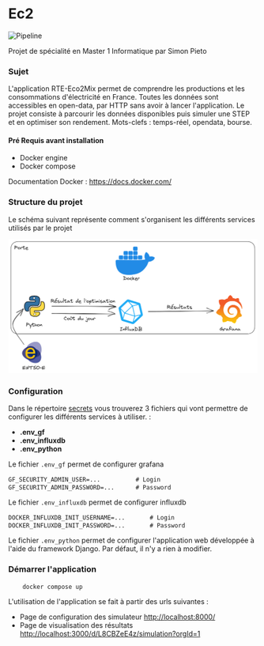 # Ec2
![Pipeline](https://github.com/Zarbose/Ec2/actions/workflows/docker.yml/badge.svg)

Projet de spécialité en Master 1 Informatique par Simon Pieto

### Sujet
L'application RTE-Eco2Mix permet de comprendre les productions et les consommations d'électricité en France.
Toutes les données sont accessibles en open-data, par HTTP sans avoir à lancer l'application. Le projet consiste à
parcourir les données disponibles puis simuler une STEP et en optimiser son rendement. Mots-clefs : temps-réel, opendata, bourse.

#### Pré Requis avant installation
- Docker engine
- Docker compose

Documentation Docker : <https://docs.docker.com/> 

### Structure du projet
Le schéma suivant représente comment s'organisent les différents services utilisés par le projet

![Structure](/documents/structure.png)

### Configuration
Dans le répertoire [secrets](https://github.com/Zarbose/Ec2/tree/main/secrets) vous trouverez 3 fichiers qui vont permettre de configurer les différents services à utiliser. :
- **.env_gf**
- **.env_influxdb**
- **.env_python**

Le fichier ```.env_gf```  permet de configurer grafana
```
GF_SECURITY_ADMIN_USER=...          # Login
GF_SECURITY_ADMIN_PASSWORD=...      # Password
```
Le fichier ```.env_influxdb```  permet de configurer influxdb
```
DOCKER_INFLUXDB_INIT_USERNAME=...       # Login     
DOCKER_INFLUXDB_INIT_PASSWORD=...       # Password
```

Le fichier ```.env_python```  permet de configurer l'application web développée à l'aide du framework Django. Par défaut, il n'y a rien à modifier.

### Démarrer l'application
```bash
    docker compose up
```

L'utilisation de l'application se fait à partir des urls suivantes :
- Page de configuration des simulateur <http://localhost:8000/> 
- Page de visualisation des résultats <http://localhost:3000/d/L8CBZeE4z/simulation?orgId=1>
